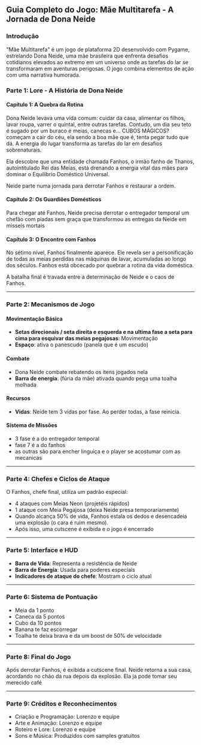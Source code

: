 ## Guia Completo do Jogo: Mãe Multitarefa - A Jornada de Dona Neide

### Introdução

"Mãe Multitarefa" é um jogo de plataforma 2D desenvolvido com Pygame, estrelando Dona Neide, uma mãe brasileira que enfrenta desafios cotidianos
elevados ao extremo em um universo onde as tarefas do lar se transformaram em aventuras perigosas. O jogo combina elementos de ação com uma narrativa humorada.

### Parte 1: Lore - A História de Dona Neide

#### Capítulo 1: A Quebra da Rotina

Dona Neide levava uma vida comum: cuidar da casa, alimentar os filhos, lavar roupa, varrer o quintal, entre outras tarefas. Contudo, um dia 
seu teto é sugado por um buraco e meias, canecas e... CUBOS MÁGICOS? começam a cair do céu, ela sendo a boa mãe que é, tenta pegar tudo que dá. 
A energia do lugar transforma as tarefas do lar em desafios sobrenaturais.

Ela descobre que uma entidade chamada Fanhos, o irmão fanho de Thanos, autointitulado Rei das Meias, está drenando a energia vital das mães para 
dominar o Equilíbrio Doméstico Universal.

Neide parte numa jornada para derrotar Fanhos e restaurar a ordem.

#### Capítulo 2: Os Guardiões Domésticos

Para chegar até Fanhos, Neide precisa derrotar o entregador temporal um chefão com piadas sem graça que transformou as entregas da Neide em misseis mortais

#### Capítulo 3: O Encontro com Fanhos

No sétimo nível, Fanhos finalmente aparece. Ele revela ser a personificação de todas as meias perdidas nas máquinas de lavar, acumuladas ao longo dos séculos. 
Fanhos está obcecado por quebrar a rotina da vida doméstica.

A batalha final é travada entre a determinação de Neide e o caos de Fanhos.

---

### Parte 2: Mecanismos de Jogo

#### Movimentação Básica

* **Setas direcionais / seta direita e esquerda e na ultima fase a seta para cima para esquivar das meias pegajosas**: Movimentação
* **Espaço**: ativa o panescudo (panela que é um escudo)

#### Combate

* Dona Neide combate rebatendo os itens jogados nela
* **Barra de energia**: (fúria da mãe) ativada quando pega uma toalha molhada

#### Recursos

* **Vidas**: Neide tem 3 vidas por fase. Ao perder todas, a fase reinicia.

#### Sistema de Missões

* 3 fase é a do entregador temporal
* fase 7 é a do fanhos
* as outras são para encher linguiça e o player se acostumar com as mecanicas

---

### Parte 4: Chefes e Ciclos de Ataque

&#x20;O Fanhos, chefe final, utiliza um padrão especial:

* 4 ataques com Meias Neon (projetéis rápidos)
* 1 ataque com Meia Pegajosa (deixa Neide presa temporariamente)
* Quando alcança 50% de vida, Fanhos estala os dedos e desencadeia uma explosão (o cara é ruim mesmo).
* Após isso, uma cutscene é exibida e o jogo é encerrado

---

### Parte 5: Interface e HUD

* **Barra de Vida**: Representa a resistência de Neide
* **Barra de Energia**: Usada para poderes especiais
* **Indicadores de ataque do chefe**: Mostram o ciclo atual

---

### Parte 6: Sistema de Pontuação

* Meia da 1 ponto
* Caneca da 5 pontos
* Cubo da 10 pontos
* Banana te faz escorregar
* Toalha te deixa brava e da um boost de 50% de velocidade

---

### Parte 8: Final do Jogo

Após derrotar Fanhos, é exibida a cutscene final. Neide retorna a sua casa, acordando no chão da rua depois da explosão. Ela ja pode tomar seu merecido café

---

### Parte 9: Créditos e Reconhecimentos

* Criação e Programação: Lorenzo e equipe
* Arte e Animação: Lorenzo e equipe
* Roteiro e Lore: Lorenzo e equipe
* Sons e Música: Produzidos com  samples gratuitos
